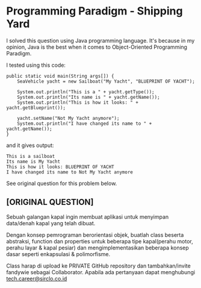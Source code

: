 # Programming Paradigm - Shipping Yard #

I solved this question using Java programming language. It's because in my opinion, Java is the best when it comes to Object-Oriented Programming Paradigm.

I tested using this code:
```
public static void main(String args[]) {
    SeaVehicle yacht = new Sailboat("My Yacht", "BLUEPRINT OF YACHT");

    System.out.println("This is a " + yacht.getType());
    System.out.println("Its name is " + yacht.getName());
    System.out.println("This is how it looks: " + yacht.getBlueprint());

    yacht.setName("Not My Yacht anymore");
    System.out.println("I have changed its name to " + yacht.getName());
}
```
and it gives output:
```
This is a sailboat
Its name is My Yacht
This is how it looks: BLUEPRINT OF YACHT
I have changed its name to Not My Yacht anymore
```

See original question for this problem below.

## [ORIGINAL QUESTION] ##

Sebuah galangan kapal ingin membuat aplikasi untuk menyimpan data/denah kapal yang telah dibuat.

Dengan konsep pemrograman berorientasi objek, buatlah class beserta abstraksi, function dan properties untuk beberapa tipe kapal(perahu motor, perahu layar & kapal pesiar) dan mengimplementasikan beberapa konsep dasar seperti enkapsulasi & polimorfisme.

Class harap di upload ke PRIVATE GitHub repository dan tambahkan/invite fandywie sebagai Collaborator.
Apabila ada pertanyaan dapat menghubungi tech.career@sirclo.co.id 